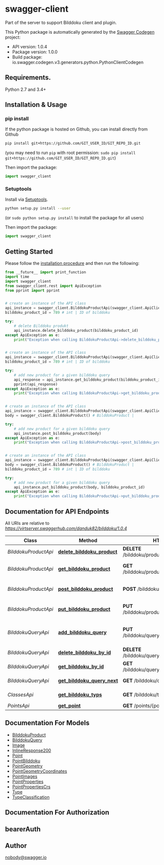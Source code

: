 # swagger-client

Part of the server to support Bilddoku client and plugin.

This Python package is automatically generated by the [Swagger Codegen](https://github.com/swagger-api/swagger-codegen) project:

- API version: 1.0.4
- Package version: 1.0.0
- Build package: io.swagger.codegen.v3.generators.python.PythonClientCodegen

## Requirements.

Python 2.7 and 3.4+

## Installation & Usage

### pip install

If the python package is hosted on Github, you can install directly from Github

```sh
pip install git+https://github.com/GIT_USER_ID/GIT_REPO_ID.git
```

(you may need to run `pip` with root permission: `sudo pip install git+https://github.com/GIT_USER_ID/GIT_REPO_ID.git`)

Then import the package:

```python
import swagger_client
```

### Setuptools

Install via [Setuptools](http://pypi.python.org/pypi/setuptools).

```sh
python setup.py install --user
```

(or `sudo python setup.py install` to install the package for all users)

Then import the package:

```python
import swagger_client
```

## Getting Started

Please follow the [installation procedure](#installation--usage) and then run the following:

```python
from __future__ import print_function
import time
import swagger_client
from swagger_client.rest import ApiException
from pprint import pprint


# create an instance of the API class
api_instance = swagger_client.BilddokuProductApi(swagger_client.ApiClient(configuration))
bilddoku_product_id = 789 # int | ID of bilddoku

try:
    # delete Bilddoku produkt
    api_instance.delete_bilddoku_product(bilddoku_product_id)
except ApiException as e:
    print("Exception when calling BilddokuProductApi->delete_bilddoku_product: %s\n" % e)


# create an instance of the API class
api_instance = swagger_client.BilddokuProductApi(swagger_client.ApiClient(configuration))
bilddoku_product_id = 789 # int | ID of bilddoku

try:
    # add new product for a given bilddoku query
    api_response = api_instance.get_bilddoku_product(bilddoku_product_id)
    pprint(api_response)
except ApiException as e:
    print("Exception when calling BilddokuProductApi->get_bilddoku_product: %s\n" % e)


# create an instance of the API class
api_instance = swagger_client.BilddokuProductApi(swagger_client.ApiClient(configuration))
body = swagger_client.BilddokuProduct() # BilddokuProduct |

try:
    # add new product for a given bilddoku query
    api_instance.post_bilddoku_product(body)
except ApiException as e:
    print("Exception when calling BilddokuProductApi->post_bilddoku_product: %s\n" % e)


# create an instance of the API class
api_instance = swagger_client.BilddokuProductApi(swagger_client.ApiClient(configuration))
body = swagger_client.BilddokuProduct() # BilddokuProduct |
bilddoku_product_id = 789 # int | ID of bilddoku

try:
    # add new product for a given bilddoku query
    api_instance.put_bilddoku_product(body, bilddoku_product_id)
except ApiException as e:
    print("Exception when calling BilddokuProductApi->put_bilddoku_product: %s\n" % e)
```

## Documentation for API Endpoints

All URIs are relative to *https://virtserver.swaggerhub.com/danduk82/bilddoku/1.0.4*

| Class                | Method                                                                            | HTTP request                                       | Description                                        |
| -------------------- | --------------------------------------------------------------------------------- | -------------------------------------------------- | -------------------------------------------------- |
| _BilddokuProductApi_ | [**delete_bilddoku_product**](docs/BilddokuProductApi.md#delete_bilddoku_product) | **DELETE** /bilddoku/product/{bilddoku_product_id} | delete Bilddoku produkt                            |
| _BilddokuProductApi_ | [**get_bilddoku_product**](docs/BilddokuProductApi.md#get_bilddoku_product)       | **GET** /bilddoku/product/{bilddoku_product_id}    | add new product for a given bilddoku query         |
| _BilddokuProductApi_ | [**post_bilddoku_product**](docs/BilddokuProductApi.md#post_bilddoku_product)     | **POST** /bilddoku/product/                        | add new product for a given bilddoku query         |
| _BilddokuProductApi_ | [**put_bilddoku_product**](docs/BilddokuProductApi.md#put_bilddoku_product)       | **PUT** /bilddoku/product/{bilddoku_product_id}    | add new product for a given bilddoku query         |
| _BilddokuQueryApi_   | [**add_bilddoku_query**](docs/BilddokuQueryApi.md#add_bilddoku_query)             | **PUT** /bilddoku/query/{bilddoku_query_id}        | Add a new bilddoku query or update an existing one |
| _BilddokuQueryApi_   | [**delete_bilddoku_by_id**](docs/BilddokuQueryApi.md#delete_bilddoku_by_id)       | **DELETE** /bilddoku/query/{bilddoku_query_id}     | delete Bilddoku for given point                    |
| _BilddokuQueryApi_   | [**get_bilddoku_by_id**](docs/BilddokuQueryApi.md#get_bilddoku_by_id)             | **GET** /bilddoku/query/{bilddoku_query_id}        | get Bilddoku for given point                       |
| _BilddokuQueryApi_   | [**get_bilddoku_query_next**](docs/BilddokuQueryApi.md#get_bilddoku_query_next)   | **GET** /bilddoku/query/next                       | Get next bilddoku_query_id                         |
| _ClassesApi_         | [**get_bilddoku_typs**](docs/ClassesApi.md#get_bilddoku_typs)                     | **GET** /bilddoku/types                            | Get list of bilddoku typs                          |
| _PointsApi_          | [**get_point**](docs/PointsApi.md#get_point)                                      | **GET** /points/{point_id}                         | get point                                          |

## Documentation For Models

- [BilddokuProduct](docs/BilddokuProduct.md)
- [BilddokuQuery](docs/BilddokuQuery.md)
- [Image](docs/Image.md)
- [InlineResponse200](docs/InlineResponse200.md)
- [Point](docs/Point.md)
- [PointBilddoku](docs/PointBilddoku.md)
- [PointGeometry](docs/PointGeometry.md)
- [PointGeometryCoordinates](docs/PointGeometryCoordinates.md)
- [PointImages](docs/PointImages.md)
- [PointProperties](docs/PointProperties.md)
- [PointPropertiesCrs](docs/PointPropertiesCrs.md)
- [Type](docs/Type.md)
- [TypeClassification](docs/TypeClassification.md)

## Documentation For Authorization

## bearerAuth

## Author

nobody@swagger.io
